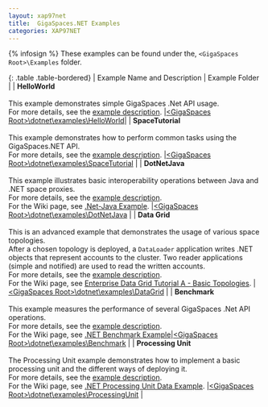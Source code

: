 ```yaml
---
layout: xap97net
title:  GigaSpaces.NET Examples
categories: XAP97NET
---
```


{% infosign %} These examples can be found under the, `<GigaSpaces Root>\Examples` folder.

{: .table .table-bordered}
| Example Name and Description | Example Folder |
| **HelloWorld**<br/><br/>This example demonstrates simple GigaSpaces .Net API usage.<br/>For more details, see the [example description](http://www.gigaspaces.com/docs/dotnet6.5/examples/HelloWorld/readme.html). |[\<GigaSpaces Root\>\dotnet\examples\HelloWorld](http://www.gigaspaces.com/docs/dotnet6.5/examples/HelloWorld)|
| **SpaceTutorial**<br/><br/>This example demonstrates how to perform common tasks using the GigaSpaces.NET API.<br/>For more details, see the [example description](http://www.gigaspaces.com/docs/dotnet6.5/examples/SpaceTutorial/readme.html). |[\<GigaSpaces Root\>\dotnet\examples\SpaceTutorial](http://www.gigaspaces.com/docs/dotnet6.5/examples/SpaceTutorial) |
| **DotNetJava**<br/><br/>This example illustrates basic interoperability operations between Java and .NET space proxies.<br/>For more details, see the [example description](http://www.gigaspaces.com/docs/dotnet6.5/examples/DotNetJava/readme.html).<br/>For the Wiki page, see [.Net-Java Example](http://www.gigaspaces.com/wiki/display/XAP97NET/.Net-Java+Example). |[\<GigaSpaces Root\>\dotnet\examples\DotNetJava](http://www.gigaspaces.com/docs/dotnet6.5/examples/DotNetJava) |
| **Data Grid**<br/><br/>This is an advanced example that demonstrates the usage of various space topologies.<br/>After a chosen topology is deployed, a `DataLoader` application writes .NET objects that represent accounts to the cluster. Two reader applications (simple and notified) are used to read the written accounts.<br/>For more details, see the [example description](http://www.gigaspaces.com/docs/dotnet6.5/examples/DataGrid/readme.html).<br/>For the Wiki page, see [Enterprise Data Grid Tutorial A - Basic Topologies](http://www.gigaspaces.com/wiki/display/Gs66/Enterprise+Data+Grid+Tutorial+A+-+Basic+Topologies). |[\<GigaSpaces Root\>\dotnet\examples\DataGrid](http://www.gigaspaces.com/docs/dotnet6.5/examples/DataGrid) |
| **Benchmark**<br/><br/>This example measures the performance of several GigaSpaces .Net API operations.<br/>For more details, see the [example description](http://www.gigaspaces.com/docs/dotnet6.5/examples/Benchmark/readme.html).<br/>For the Wiki page, see [.NET Benchmark Example](./dotnet-benchmark-example.html)|[\<GigaSpaces Root\>\dotnet\examples\Benchmark](http://www.gigaspaces.com/docs/dotnet6.5/examples/Benchmark) |
| **Processing Unit**<br/><br/>The Processing Unit example demonstrates how to implement a basic processing unit and the different ways of deploying it.<br/>For more details, see the [example description](http://www.gigaspaces.com/docs/dotnet6.5/examples/ProcessingUnit/readme.html).<br/>For the Wiki page, see [.NET Processing Unit Data Example](http://www.gigaspaces.com/wiki/display/XAP97NET/.NET+Processing+Unit+Data+Example). |[\<GigaSpaces Root\>\dotnet\examples\ProcessingUnit](http://www.gigaspaces.com/docs/dotnet6.5/examples/ProcessingUnit) |